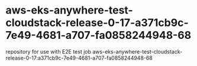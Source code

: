 # aws-eks-anywhere-test-cloudstack-release-0-17-a371cb9c-7e49-4681-a707-fa0858244948-68
repository for use with E2E test job aws-eks-anywhere-test-cloudstack-release-0-17:a371cb9c-7e49-4681-a707-fa0858244948-68
